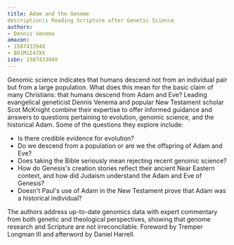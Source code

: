 ```yaml
---
title: Adam and the Genome
description:: Reading Scripture after Genetic Science
authors:
- Dennis Venema
amazon:
- 158743394X
- B01M1I47XX
isbn: 158743394X
---
```

Genomic science indicates that humans descend not from an individual pair but from a large population. What does this mean for the basic claim of many Christians: that humans descend from Adam and Eve?
Leading evangelical geneticist Dennis Venema and popular New Testament scholar Scot McKnight combine their expertise to offer informed guidance and answers to questions pertaining to evolution, genomic science, and the historical Adam. Some of the questions they explore include:

- Is there credible evidence for evolution?
- Do we descend from a population or are we the offspring of Adam and Eve?
- Does taking the Bible seriously mean rejecting recent genomic science?
- How do Genesis's creation stories reflect their ancient Near Eastern context, and how did Judaism understand the Adam and Eve of Genesis?
- Doesn't Paul's use of Adam in the New Testament prove that Adam was a historical individual?

The authors address up-to-date genomics data with expert commentary from both genetic and theological perspectives, showing that genome research and Scripture are not irreconcilable. Foreword by Tremper Longman III and afterword by Daniel Harrell.